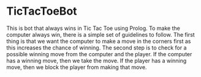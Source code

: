 # TicTacToeBot
This is bot that always wins in Tic Tac Toe using Prolog. To make the computer always win, there is a simple set of guidelines to follow. The first thing is that we want the computer to make a move in the corners first as this increases the chance of winning. The second step is to check for a possible winning move from the computer and the player. If the computer has a winning move, then we take the move. If the player has a winning move, then we block the player from making that move.
